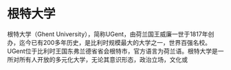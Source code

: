 # 根特大学

根特大学（Ghent University），简称UGent，由荷兰国王威廉一世于1817年创办，迄今已有200多年历史，是比利时规模最大的大学之一，世界百强名校。UGent位于比利时王国东弗兰德省省会根特市，官方语言为荷兰语。根特大学是一所对所有人开放的多元化大学，无论其意识形态，政治立场，文化或